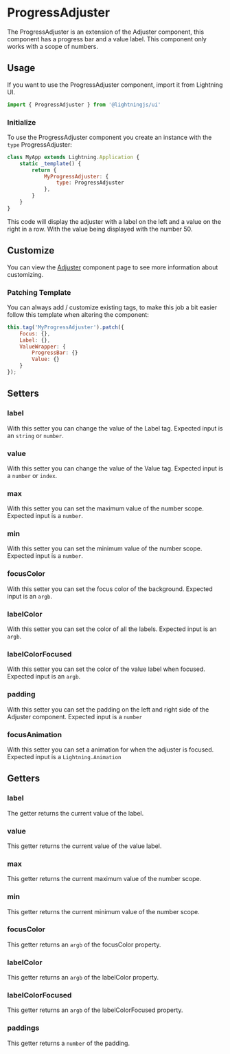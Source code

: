 # ProgressAdjuster

The ProgressAdjuster is an extension of the Adjuster component, this component has a progress bar and a value label. This component only works with a scope of numbers.

## Usage

If you want to use the ProgressAdjuster component, import it from Lightning UI.

```js
import { ProgressAdjuster } from '@lightningjs/ui'
```

### Initialize

To use the ProgressAdjuster component you create an instance with the `type` ProgressAdjuster:

```js
class MyApp extends Lightning.Application {
    static _template() {
        return {
            MyProgressAdjuster: {
                type: ProgressAdjuster
            },
        }
    }
}
```

This code will display the adjuster with a label on the left and a value on the right in a row. With the value being displayed with the number 50.

## Customize

You can view the [Adjuster](../index.md) component page to see more information about customizing.

### Patching Template

You can always add / customize existing tags, to make this job a bit easier follow this template when altering the component:

```js
this.tag('MyProgressAdjuster').patch({
    Focus: {},
    Label: {},
    ValueWrapper: {
        ProgressBar: {}
        Value: {}
    }
});
```

## Setters

### label
With this setter you can change the value of the Label tag. Expected input is an `string` or `number`.

### value
With this setter you can change the value of the Value tag. Expected input is a `number` or `index`.

### max
With this setter you can set the maximum value of the number scope. Expected input is a `number`.

### min
With this setter you can set the minimum value of the number scope. Expected input is a `number`.

### focusColor
With this setter you can set the focus color of the background. Expected input is an `argb`.

### labelColor
With this setter you can set the color of all the labels. Expected input is an `argb`.

### labelColorFocused
With this setter you can set the color of the value label when focused. Expected input is an `argb`.

### padding
With this setter you can set the padding on the left and right side of the Adjuster component. Expected input is a `number`

### focusAnimation
With this setter you can set a animation for when the adjuster is focused. Expected input is a `Lightning.Animation`

## Getters

### label
The getter returns the current value of the label.

### value
This getter returns the current value of the value label.

### max
This getter returns the current maximum value of the number scope.

### min
This getter returns the current minimum value of the number scope.

### focusColor
This getter returns an `argb` of the focusColor property.

### labelColor
This getter returns an `argb` of the labelColor property.

### labelColorFocused
This getter returns an `argb` of the labelColorFocused property.

### paddings
This getter returns a `number` of the padding.